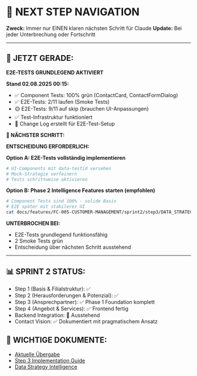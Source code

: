 # 🧭 NEXT STEP NAVIGATION

**Zweck:** Immer nur EINEN klaren nächsten Schritt für Claude
**Update:** Bei jeder Unterbrechung oder Fortschritt

---

## 🎯 JETZT GERADE: 

**E2E-TESTS GRUNDLEGEND AKTIVIERT**

**Stand 02.08.2025 00:15:**
- ✅ Component Tests: 100% grün (ContactCard, ContactFormDialog)
- ✅ E2E-Tests: 2/11 laufen (Smoke Tests)
- 🟡 E2E-Tests: 9/11 auf skip (brauchen UI-Anpassungen)
- ✅ Test-Infrastruktur funktioniert
- 📝 Change Log erstellt für E2E-Test-Setup

**🚀 NÄCHSTER SCHRITT:**

**ENTSCHEIDUNG ERFORDERLICH:**

**Option A: E2E-Tests vollständig implementieren**
```bash
# UI-Components mit data-testid versehen
# Mock-Strategie verfeinern
# Tests schrittweise aktivieren
```

**Option B: Phase 2 Intelligence Features starten (empfohlen)**
```bash
# Component Tests sind 100% - solide Basis
# E2E später mit stabilerer UI
cat docs/features/FC-005-CUSTOMER-MANAGEMENT/sprint2/step3/DATA_STRATEGY_INTELLIGENCE.md
```

**UNTERBROCHEN BEI:**
- E2E-Tests grundlegend funktionsfähig
- 2 Smoke Tests grün
- Entscheidung über nächsten Schritt ausstehend

---

## 📊 SPRINT 2 STATUS:
- Step 1 (Basis & Filialstruktur): ✅
- Step 2 (Herausforderungen & Potenzial): ✅ 
- Step 3 (Ansprechpartner): ✅ Phase 1 Foundation komplett
- Step 4 (Angebot & Services): ✅ Frontend fertig
- Backend Integration: 🔄 Ausstehend
- Contact Vision: ✅ Dokumentiert mit pragmatischem Ansatz

## 🔗 WICHTIGE DOKUMENTE:
- [Aktuelle Übergabe](/docs/claude-work/daily-work/2025-08-01/2025-08-01_HANDOVER_23-08.md)
- [Step 3 Implementation Guide](/docs/features/FC-005-CUSTOMER-MANAGEMENT/sprint2/step3/README.md)
- [Data Strategy Intelligence](/docs/features/FC-005-CUSTOMER-MANAGEMENT/sprint2/step3/DATA_STRATEGY_INTELLIGENCE.md)